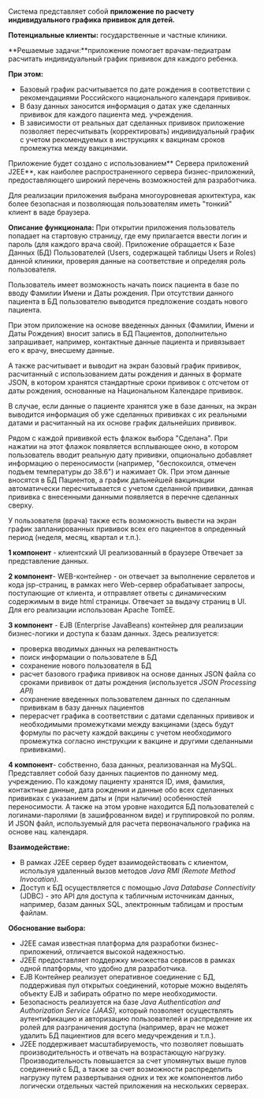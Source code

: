 Система представляет собой **приложение по расчету индивидуального графика прививок для детей.**

**Потенциальные клиенты:** государственные и частные клиники.

**Решаемые задачи:**приложение помогает врачам-педиатрам расчитать индивидуальный график прививок 
для каждого ребенка. 

**При этом:**
- Базовый график расчитывается по дате рождения в соответствии с рекомендациями Российского национального календаря прививок. 
- В базу данных заносится информация о датах уже сделанных прививок для каждого пациента мед. учреждения.
- В зависимости от реальных дат сделанных прививок приложение позволяет пересчитывать (корректировать) индивидуальный график с учетом рекомендуемых в инструкциях к вакцинам сроков промежутка между вакцинами. 

Приложение будет создано с использованием** Сервера приложений J2EE**, как наиболее распространенного сервера бизнес-приложений, предоставляющего широкий перечень возможностей для разработчика. 

Для реализации приложения выбрана многоуровневая архитектура, как более безопасная и позволяющая пользователям иметь "тонкий" клиент в ваде браузера.

**Описание функционала:**
При открытии приложения пользователь попадает на стартовую страницу, где ему прилагается ввести логин и пароль (для каждого врача свой). Приложение обращается к Базе Данных (БД) Пользователей (Users, содержащей таблицы Users и Roles) данной клиники, проверяя данные на соответствие и определяя роль пользователя.

Пользователь имеет возможность начать поиск пациента в базе по вводу Фамилии Имени и Даты рождения. При отсутствии данного пациента в БД пользователю выводится предложение создать нового пациента.

При этом приложение на основе введенных данных (Фамилии, Имени и Даты Рождения) вносит запись в БД Пациентов, дополнительно запрашивает, например, контактные данные пациента и привязывает его к врачу, внесшему данные.

А также расчитывает и выводит на экран базовый график прививок, расчитанный с использованием даты рождения и данных в формате JSON, в котором хранятся стандартные сроки прививок с отсчетом от даты рождения, основанные на Национальном Календаре прививок.

В случае, если данные о пациенте хранятся уже в базе данных, на экран выводится информация об уже сделанных прививках с их реальными датами и расчитанный на их основе график дальнейших прививок. 

Рядом с каждой прививкой есть флажок выбора "Сделана". При нажатии на этот флажок появляется всплывающее окно, в котором пользователь вводит реальную дату прививки, опционально добавляет информацию о переносимости (например, "беспокоился, отмечен подъем температуры до 38.6") и нажимает Ok. При этом данные вносятся в БД Пациентов, а график дальнейшей вакцинации автоматически пересчитывается с учетом сделанной прививки, данная прививка с внесенными данными появляется в перечне сделанных сверху. 

У пользователя (врача) также есть возможность вывести на экран график запланированных прививок всех его пациентов в опреденный период (неделя, месяц, квартал и т.п.).

**1 компонент** - клиентский UI реализованный в браузере Отвечает за представление данных.

**2 компонент**- WEB-контейнер - он отвечает за выполнение сервлетов и кода jsp-страниц, в рамках него Web-сервер обрабатывает запросы, поступающие от клиента, и отправляет ответы с динамическим содержимым в виде html страницы. Отвечает за выдачу страниц в UI.
Для его реализации использован Apache TomEE.

**3 компонент** - EJB (Enterprise JavaBeans) контейнер для реализации бизнес-логики и доступа к базам данных. 
Здесь реализуется:
- проверка вводимых данных на релевантность
- поиск информации о пользователе в БД
- сохранение нового пользователя в БД
- расчет базового графика прививок на основе данных JSON файла со сроками прививок от даты рождения (используется *JSON Processing API*)
- сохранение введенных пользователем данных по сделанным прививкам в базу данных пациентов
- перерасчет графика в соответствии с датами сделанных прививок и необходимыми промежутками между вакцинами (здесь будут формулы по расчету каждой вакцины с учетом необходимого промежутка согласно инструкции к вакцине и другими сделанными прививками).

**4 компонент**- собственно, база данных, реализованная на MySQL. Представляет собой базу данных пациентов по данному мед. учреждению. По каждому пациенту хранятся ID, имя, фамилия, контактные данные, дата рождения и данные обо всех сделанных прививках с указанием даты и (при наличии) особенностей переносимости. А также на этом уровне находится БД пользователей с логинами-паролями (в зашифрованном виде) и группировкой по ролям. И JSON файл, используемый для расчета первоначального графика на основе нац. календаря.

**Взаимодействие:** 

- В рамках J2EE сервер будет взаимодействовать с клиентом, используя удаленный вызов методов *Java RMI (Remote Method Invocation).* 
- Доступ к БД осуществляется с помощью *Java Database Connectivity* (JDBC) - это API для доступа к табличным источникам данных, например, базам данных SQL, электронным таблицам и простым файлам.

**Обоснование выбора:**
- J2EE самая известная платформа для разработки бизнес-приложений, отличается высокой надежностью.
- J2EE предоставляет поддержку множества сервисов в рамках одной платформы, что удобно для разработчика.
- EJB Контейнер реализует оперативное соединение с БД, поддерживая  пул открытых соединений, которые можно выделять объекту EJB и забирать обратно по мере необходимости.
- Безопасность реализуется на базе *Java Authentication and Authorization Service (JAAS),* который позволяет осуществлять аутентификацию и авторизацию пользователей и распределение их ролей для разграничения доступа (например, врач не может удалить БД пациентиов для всего медучреждения и т.п.).
- J2EE поддерживает масштабируемость, что позволяет повышать производительность и отвечать на возрастающую нагрузку. Производительность повышается за счет упомянутых выше пулов соединений с БД, а также за счет возможности распределить нагрузку путем развертывания одних и тех же компонентов либо логически отдельных частей приложения на нескольких серверах.